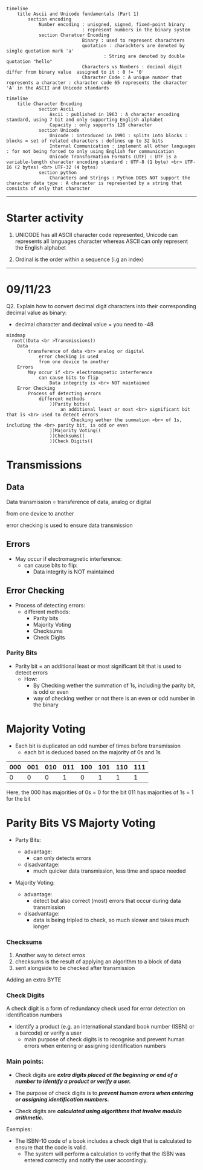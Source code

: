 ```mermaid
timeline
    title Ascii and Unicode fundamentals (Part 1)
        section encoding
            Number encoding : unisgned, signed, fixed-point binary
                            : represent numbers in the binary system
            section Charatcer Encoding
                            Binary : used to represent charachters
                            quotation : charachters are denoted by single quotation mark 'a'
                                    : String are denoted by double quotation "hello"
                            Characters vs Numbers : decimal digit differ from binary value  assigned to it : 0 != '0'
                            Character Code : A unique number that represents a character : character code 65 represents the character 'A' in the ASCII and Unicode standards

```

```mermaid
timeline
    title Character Encoding
            section Ascii
                Ascii : published in 1963 : A character encoding standard, using 7 bit and only supporting English alphabet
                Capacity : only supports 128 character
            section Unicode
                Unicode : introduced in 1991 : splits into blocks : blocks = set of related characters : defines up to 32 bits
                Internal Communication : implement all other languages : for not being forced to only using English for communication
                Unicode Transformation Formats (UTF) : UTF is a variable-length character encoding standard : UTF-8 (1 byte) <br> UTF-16 (2 bytes) <br> UTF-32 (4 bytes)
            section python
                Characters and Strings : Python DOES NOT support the character data type : A character is represented by a string that consists of only that character

```

---

# Starter activity

1. UNICODE has all ASCII character code represented, Unicode can represents all languages character whereas ASCII can only represent the English alphabet

2. Ordinal is the order within a sequence (i.g an index)

---

# 09/11/23

Q2. Explain how to convert decimal digit characters into their corresponding decimal value as binary:
- decimal character and decimal value = you need to -48

```mermaid
mindmap
  root((Data <br >Transmissions))
    Data
        transference of data <br> analog or digital
            error checking is used
            from one device to another
    Errors
        May occur if <br> electromagnetic interference
            can cause bits to flip
                Data integrity is <br> NOT maintained
    Error Checking
        Process of detecting errors
            different methods
                ))Parity bits((
                    an additional least or most <br> significant bit that is <br> used to detect errors
                        Checking wether the summation <br> of 1s, including the <br> parity bit, is odd or even
                ))Majority Voting((
                ))Checksums((
                ))Check Digits((

```

# Transmissions

## Data

Data transmission = transference of data, analog or digital

from one device to another

error checking is used to ensure data transmission

## Errors

- May occur if electromagnetic interference:
    - can cause bits to flip:
        - Data integrity is NOT maintained

## Error Checking

- Process of detecting errors:
    - different methods:
        - Parity bits
        - Majority Voting
        - Checksums
        - Check Digits

### Parity Bits

- Parity bit = an additional least or most significant bit that is used to detect errors
    - How:
        - By Checking wether the summation of 1s, including the parity bit, is odd or even
        - way of checking wether or not there is an even or odd number in the binary

# Majority Voting

- Each bit is duplicated an odd number of times before transmission
    - each bit is deduced based on the majority of 0s and 1s

|000|001|010|011|100|101|110|111|
|-|-|-|-|-|-|-|-|
|0|0|0|1|0|1|1|1|

Here, the 000 has majorities of 0s = 0 for the bit
011 has majorities of 1s = 1 for the bit

# Parity Bits VS Majorty Voting

- Party Bits:
    - advantage:
        - can only detects errors
    - disadvantage:
        - much quicker data transmission, less time and space needed

- Majority Voting:
    - advantage:
        - detect but also correct (most) errors that occur during data transmission
    - disadvantage:
        - data is being tripled to check, so much slower and takes much longer

### Checksums

1. Another way to detect erros
2. checksums is the result of applying an algorithm to a block of data
3. sent alongside to be checked after transmission

Adding an extra BYTE

### Check Digits

A check digit is a form of redundancy check used for error detection on identification numbers

- identify a product (e.g. an international standard book number (ISBN) or a barcode) or verify a user
    - main purpose of check digits is to recognise and prevent human errors when entering or assigning identification numbers

### Main points:

- Check digits are ***extra digits placed at the beginning or end of a number to identify a product or verify a user.***

- The purpose of check digits is to ***prevent human errors when entering or assigning identification numbers.***

- Check digits are ***calculated using algorithms that involve modulo arithmetic.***

Exemples:

- The ISBN-10 code of a book includes a check digit that is calculated to ensure that the code is valid.
    - The system will perform a calculation to verify that the ISBN was entered correctly and notify the user accordingly.